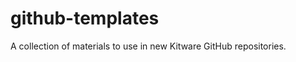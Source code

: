 github-templates
================

A collection of materials to use in new Kitware GitHub repositories.
